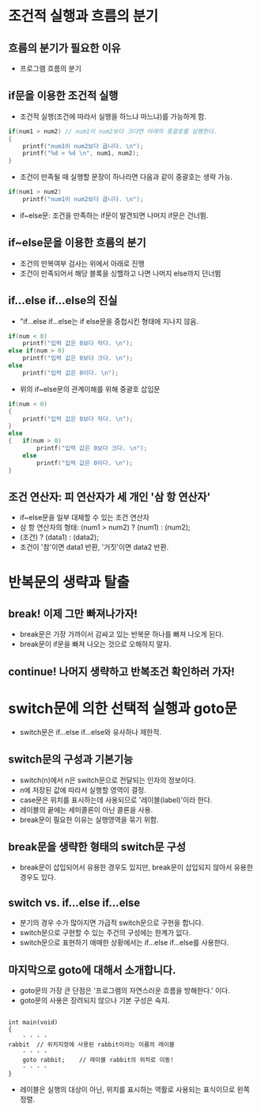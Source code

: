 # 조건적 실행과 흐름의 분기
## 흐름의 분기가 필요한 이유
* 프로그램 흐름의 분기

## if문을 이용한 조건적 실행
* 조건적 실행(조건에 따라서 실행을 하느냐 마느냐)를 가능하게 함.

```cpp
if(num1 > num2) // num1이 num2보다 크다면 아래의 중괄호를 실행한다.
{
    printf("num1이 num2보다 큽니다. \n");
    printf("%d > %d \n", num1, num2);
}
```

* 조건이 만족될 때 실행할 문장이 하나라면 다음과 같이 중괄호는 생략 가능.

```cpp
if(num1 > num2)
    printf("num1이 num2보다 큽니다. \n");
```
* if~else문: 조건을 만족하는 if문이 발견되면 나머지 if문은 건너뜀.

## if~else문을 이용한 흐름의 분기
* 조건의 만복여부 검사는 위에서 아래로 진행
* 조건이 만족되어서 해당 블록을 싱핼하고 나면 나머지 else까지 던너뜀

## if...else if...else의 진실
* "if...else if...else는 if else문을 중첩시킨 형태에 지나지 않음.

```cpp
if(num < 0)
    printf("입력 값은 0보다 작다. \n");
else if(num > 0)
    printf("입력 값은 0보다 크다. \n");
else
    printf("입력 값은 0이다. \n");
```

* 위의 if~else문의 관계이해를 위해 중괄호 삽입문

```cpp
if(num < 0)
{
    printf("입력 값은 0보다 작다. \n");
}
else
{   if(num > 0)
        printf("입력 값은 0보다 크다. \n");
    else
        printf("입력 값은 0이다. \n");
}
```

## 조건 연산자: 피 연산자가 세 개인 '삼 항 연산자'
* if~else문을 일부 대체할 수 있는 조건 연산자
* 삼 항 연산자의 형태: (num1 > num2) ? (num1) : (num2);
* (조건) ? (data1) : (data2);
* 조건이 '참'이면 data1 반환, '거짓'이면 data2 반환.

# 반복문의 생략과 탈출
## break! 이제 그만 빠져나가자!
* break문은 가장 가까이서 감싸고 있는 반복문 하나를 빠져 나오게 된다.
* break문이 if문을 빠져 나오는 것으로 오해하지 말자.

## continue! 나머지 생략하고 반복조건 확인하러 가자!

# switch문에 의한 선택적 실행과 goto문
* switch문은 if...else if...else와 유사하나 제한적.
## switch문의 구성과 기본기능
* switch(n)에서 n은 switch문으로 전달되는 인자의 정보이다.
* n에 저장된 값에 따라서 실행할 영역이 결정.
* case문은 위치를 표시하는데 사용되므로 '레이블(label)'이라 한다.
* 레이블의 끝에는 세미콜론이 아닌 콜론을 사용.
* break문이 필요한 이유는 실행영역을 묶기 위함.

## break문을 생략한 형태의 switch문 구성
* break문이 삽입되어서 유용한 경우도 있지만, break문이 삽입되지 않아서 유용한 경우도 있다.

## switch vs. if...else if...else
* 분기의 경우 수가 많아지면 가급적 switch문으로 구현을 합니다.
* switch문으로 구현할 수 있는 주건의 구성에는 한계가 잆다.
* switch문으로 표현하기 애매한 상황에서는 if...else if...else를 사용한다.

## 마지막으로 goto에 대해서 소개합니다.
* goto문의 가장 큰 단점은 '프로그램의 자연스러운 흐름을 방해한다.' 이다.
* goto문의 사용은 장려되지 않으나 기본 구성은 숙지.

```ccp

int main(void)
{
    - - - -    
rabbit  // 위치지정에 사용된 rabbit이라는 이름의 레이블
    - - - -
    goto rabbit;    // 레이블 rabbit의 위치로 이동!
    - - - -
}
```

* 레이블은 실행의 대상이 아닌, 위치를 표시하는 역활로 사용되는 표식이므로 왼쪽 정렬.



